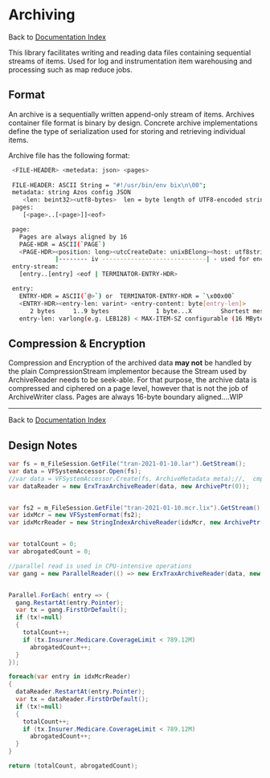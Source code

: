 ﻿# Archiving

Back to [Documentation Index](/src/documentation-index.md)

This library facilitates writing and reading data files containing sequential streams of items.
Used for log and instrumentation item warehousing and processing such as map reduce jobs.

## Format

An archive is a sequentially written append-only stream of items. Archives container file format
is binary by design. Concrete archive implementations define the type of serialization used for
storing and retrieving individual items.

Archive file has the following format:
```bash
 <FILE-HEADER> <metedata: json> <pages>
 
 FILE-HEADER: ASCII String = "#!/usr/bin/env bix\n\00";
 metadata: string Azos config JSON
    <len: beint32><utf8-bytes>  len = byte length of UTF8-encoded string containing config vector
 pages:
    [<page>..[<page>]]<eof>

 page:
   Pages are always aligned by 16
   PAGE-HDR = ASCII(`PAGE`)
   <PAGE-HDR><position: long><utcCreateDate: unixBElong><host: utf8string><app: atomBElong><entry-stream>  <eof|page-hdr>
             |-------- iv -----------------------------| - used for encryption             |compressed|
 entry-stream:
   [entry..[entry] <eof | TERMINATOR-ENTRY-HDR>

 entry:
   ENTRY-HDR = ASCII(`@>`) or  TERMINATOR-ENTRY-HDR = `\x00x00`
   <ENTRY-HDR><entry-len: varint> <entry-content: byte[entry-len]>
      2 bytes     1..9 bytes             1 byte...X        Shortest message:  4 bytes
   entry-len: varlong(e.g. LEB128) < MAX-ITEM-SZ configurable (16 MByte by default)
```

## Compression & Encryption
Compression and Encryption of the archived data **may not** be handled by the plain CompressionStream implementor 
because the Stream used by ArchiveReader needs to be seek-able. For that purpose, the archive data is compressed and 
ciphered on a page level, however that is not the job of ArchiveWriter class. 
Pages are always 16-byte boundary aligned....WIP

---
Back to [Documentation Index](/src/documentation-index.md)



## Design Notes

```csharp
var fs = m_FileSession.GetFile("tran-2021-01-10.lar").GetStream();
var data = VFSystemAccessor.Open(fs);
//var data = VFSystemAccessor.Create(fs, ArchiveMetadata meta);//,  cmp: ComnpressionType.None, enc: EncryptorType.AES);
var dataReader = new ErxTraxArchiveReader(data, new ArchivePtr(0));


var fs2 = m_FileSession.GetFile("tran-2021-01-10.mcr.lix").GetStream();
var idxMcr = new VFSystemFormat(fs2);
var idxMcrReader = new StringIndexArchiveReader(idxMcr, new ArchivePtr(0));


var totalCount = 0;
var abrogatedCount = 0;

//parallel read is used in CPU-intensive operations
var gang = new ParallelReader(() => new ErxTraxArchiveReader(data, new ArchivePtr(0));


Parallel.ForEach( entry => {  
  gang.RestartAt(entry.Pointer);
  var tx = gang.FirstOrDefault();
  if (tx!=null)
  {
    totalCount++;
    if (tx.Insurer.Medicare.CoverageLimit < 789.12M) 
      abrogatedCount++; 
  }
});

foreach(var entry in idxMcrReader)
{
  dataReader.RestartAt(entry.Pointer);
  var tx = dataReader.FirstOrDefault();
  if (tx!=null)
  {
    totalCount++;
    if (tx.Insurer.Medicare.CoverageLimit < 789.12M) 
      abrogatedCount++; 
  }
}

return (totalCount, abrogatedCount);
```